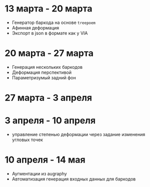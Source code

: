 # 13 марта - 20 марта
- Генератор баркода на основе `treepoem`
- Афинная деформация
- Экспорт в json в формате как у VIA

# 20 марта - 27 марта
- Генерация нескольких баркодов
- Деформация перспективой
- Параметризумый задний фон

# 27 марта - 3 апреля

# 3 апреля - 10 апреля
- управление степенью деформации через задание изменения угловых точек
# 10 апреля - 14 мая
- Аугментации из augraphy
- Автоматизация генерация входных данных для баркодов
